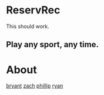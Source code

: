 # ReservRec
This should work.

## Play any sport, any time.

# About
[bryant](./bryant.md)
[zach](./zach.md)
[phillip](./phillip.md)
[ryan](./ryan.md)
